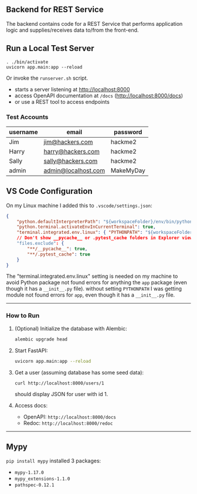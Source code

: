 ## Backend for REST Service

The backend contains code for a REST Service that performs application logic and supplies/receives data to/from the front-end.


## Run a Local Test Server

```
. ./bin/activate
uvicorn app.main:app --reload
```
Or invoke the `runserver.sh` script.

- starts a server listening at <http://localhost:8000>
- access OpenAPI documentation at `/docs` (<http://localhost:8000/docs>)
- or use a REST tool to access endpoints

### Test Accounts

| username | email            | password |
|----------|------------------|----------|
| Jim      |jim@hackers.com   | hackme2  |
| Harry    |harry@hackers.com | hackme2  | 
| Sally    |sally@hackers.com | hackme2  |
| admin    |admin@localhost.com | MakeMyDay |


## VS Code Configuration

On my Linux machine I added this to `.vscode/settings.json`:
```json
{
    "python.defaultInterpreterPath": "${workspaceFolder}/env/bin/python",
    "python.terminal.activateEnvInCurrentTerminal": true,
    "terminal.integrated.env.linux": { "PYTHONPATH": "${workspaceFolder}" }
    // Don't show __pycache__ or .pytest_cache folders in Explorer view
    "files.exclude": {
        "**/__pycache__": true,
        "**/.pytest_cache": true
    }
}
```
The "terminal.integrated.env.linux" setting is needed on my machine to avoid Python package not found errors for anything the `app` package (even though it has a `__init__.py` file).
without setting `PYTHONPATH` I was getting module not found errors for `app`, even though it has a `__init__.py` file.

---

### How to Run

1. (Optional) Initialize the database with Alembic:
   ```bash
   alembic upgrade head
   ```

2. Start FastAPI:
   ```bash
   uvicorn app.main:app --reload
   ```
4. Get a user (assuming database has some seed data):
   ```
   curl http://localhost:8000/users/1
   ```
   should display JSON for user with id 1.
   
3. Access docs:
   - OpenAPI: `http://localhost:8000/docs`
   - Redoc: `http://localhost:8000/redoc`


---


## Mypy

`pip install mypy` installed 3 packages:
- `mypy-1.17.0` 
- `mypy_extensions-1.1.0` 
- `pathspec-0.12.1`

